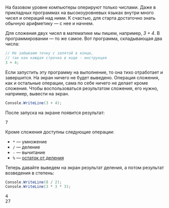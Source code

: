 На базовом уровне компьютеры оперируют только числами. Даже в прикладных программах на высокоуровневых языках внутри много чисел и операций над ними. К счастью, для старта достаточно знать обычную арифметику — с нее и начнем.

Для сложения двух чисел в математике мы пишем, например, *3 + 4*. В программировании — то же самое. Вот программа, складывающая два числа:

```cs
// Не забываем точку с запятой в конце,
// так как каждая строчка в коде - инструкция
3 + 4;
```

Если запустить эту программу на выполнение, то она тихо отработает и завершится. На экран ничего не будет выведено. Операция сложения, как и остальные операции, сама по себе ничего не делает кроме сложения. Чтобы воспользоваться результатом сложения, его нужно, например, вывести на экран.

```cs
Console.WriteLine(3 + 4);
```

После запуска на экране появится результат:

<pre class='hexlet-basics-output'>7</pre>

Кроме сложения доступны следующие операции:

* `*` — умножение
* `/` — деление
* `-` — вычитание
* `%` — [остаток от деления](https://ru.wikipedia.org/wiki/Деление_с_остатком)

Теперь давайте выведем на экран результат деления, а потом результат возведения в степень:

```cs
Console.WriteLine(8 / 2);
Console.WriteLine(3 * 3 * 3);
```

<pre class='hexlet-basics-output'>
4
27
</pre>
